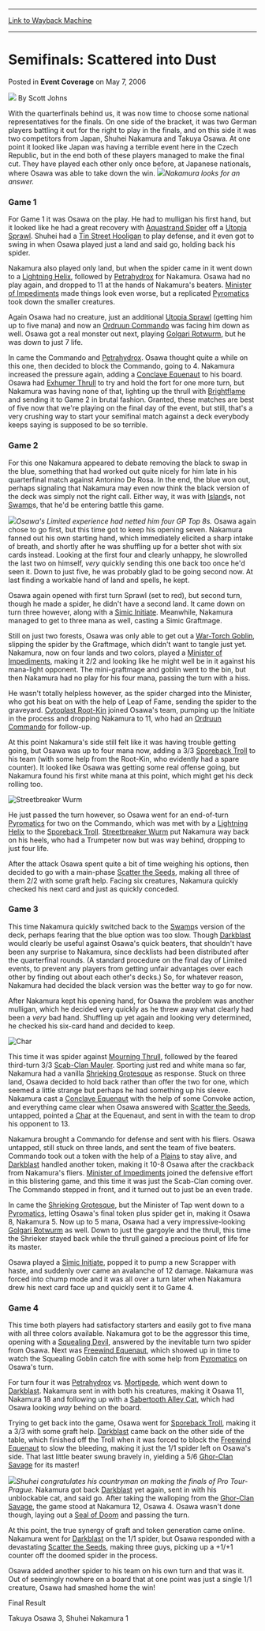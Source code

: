 
---
[Link to Wayback Machine](https://web.archive.org/web/20160927043603/http://magic.wizards.com/en/articles/archive/event-coverage/semifinals-scattered-dust-2006-05-07)

[_metadata_:author]:- "Scott Johns"
[_metadata_:description]:- "With the quarterfinals behind us, it was now time to choose some national representatives for the finals. On one side of the bracket, it was two German players battling it out for the right to play in the finals, and on this side it was two competitors from Japan, Shuhei Nakamura and Takuya Osawa. At one point it looked like Japan was having a terrible event here in the Czech Republic, but in the end both of these players managed to make the final cut."
[_metadata_:generator]:- "Drupal 7 (http://drupal.org)"
[_metadata_:node]:- "542671"
[_metadata_:publish_date]:- "2006-05-07"
[_metadata_:source]:- "div-main-content"
[_metadata_:title]:- "Semifinals: Scattered into Dust"
[_metadata_:wayback_capture_timestamp]:- "2016-09-27 04:36:03"
[_metadata_:wayback_raw_url]:- "https://web.archive.org/web/20160927043603id_/http://magic.wizards.com/en/articles/archive/event-coverage/semifinals-scattered-dust-2006-05-07"
[_metadata_:wayback_url]:- "http://magic.wizards.com/en/articles/archive/event-coverage/semifinals-scattered-dust-2006-05-07"
---


Semifinals: Scattered into Dust
===============================



 Posted in **Event Coverage**
 on May 7, 2006 






![](https://media.magic.wizards.com/styles/auth_small/public/images/person/authorpic_scottjohns.jpg)
By Scott Johns











With the quarterfinals behind us, it was now time to choose some national representatives for the finals. On one side of the bracket, it was two German players battling it out for the right to play in the finals, and on this side it was two competitors from Japan, Shuhei Nakamura and Takuya Osawa. At one point it looked like Japan was having a terrible event here in the Czech Republic, but in the end both of these players managed to make the final cut. They have played each other only once before, at Japanese nationals, where Osawa was able to take down the win. ![](https://media.magic.wizards.com/image_legacy_migration/sideboard/images/ptpra06/sf1_nakamura.jpg)*Nakamura looks for an answer.*


### Game 1


For Game 1 it was Osawa on the play. He had to mulligan his first hand, but it looked like he had a great recovery with [Aquastrand Spider](http://gatherer.wizards.com/Pages/Card/Details.aspx?name=Aquastrand+Spider) off a [Utopia Sprawl](http://gatherer.wizards.com/Pages/Card/Details.aspx?name=Utopia+Sprawl). Shuhei had a [Tin Street Hooligan](http://gatherer.wizards.com/Pages/Card/Details.aspx?name=Tin+Street+Hooligan) to play defense, and it even got to swing in when Osawa played just a land and said go, holding back his spider.


Nakamura also played only land, but when the spider came in it went down to a [Lightning Helix](http://gatherer.wizards.com/Pages/Card/Details.aspx?name=Lightning+Helix), followed by [Petrahydrox](http://gatherer.wizards.com/Pages/Card/Details.aspx?name=Petrahydrox) for Nakamura. Osawa had no play again, and dropped to 11 at the hands of Nakamura's beaters. [Minister of Impediments](http://gatherer.wizards.com/Pages/Card/Details.aspx?name=Minister+of+Impediments) made things look even worse, but a replicated [Pyromatics](http://gatherer.wizards.com/Pages/Card/Details.aspx?name=Pyromatics) took down the smaller creatures.


Again Osawa had no creature, just an additional [Utopia Sprawl](http://gatherer.wizards.com/Pages/Card/Details.aspx?name=Utopia+Sprawl) (getting him up to five mana) and now an [Ordruun Commando](http://gatherer.wizards.com/Pages/Card/Details.aspx?name=Ordruun+Commando) was facing him down as well. Osawa got a real monster out next, playing [Golgari Rotwurm](http://gatherer.wizards.com/Pages/Card/Details.aspx?name=Golgari+Rotwurm), but he was down to just 7 life.


In came the Commando and [Petrahydrox](http://gatherer.wizards.com/Pages/Card/Details.aspx?name=Petrahydrox). Osawa thought quite a while on this one, then decided to block the Commando, going to 4. Nakamura increased the pressure again, adding a [Conclave Equenaut](http://gatherer.wizards.com/Pages/Card/Details.aspx?name=Conclave+Equenaut) to his board. Osawa had [Exhumer Thrull](http://gatherer.wizards.com/Pages/Card/Details.aspx?name=Exhumer+Thrull) to try and hold the fort for one more turn, but Nakamura was having none of that, lighting up the thrull with [Brightflame](http://gatherer.wizards.com/Pages/Card/Details.aspx?name=Brightflame) and sending it to Game 2 in brutal fashion. Granted, these matches are best of five now that we're playing on the final day of the event, but still, that's a very crushing way to start your semifinal match against a deck everybody keeps saying is supposed to be so terrible.


### Game 2


For this one Nakamura appeared to debate removing the black to swap in the blue, something that had worked out quite nicely for him late in his quarterfinal match against Antonino De Rosa. In the end, the blue won out, perhaps signaling that Nakamura may even now think the black version of the deck was simply not the right call. Either way, it was with [Island](http://gatherer.wizards.com/Pages/Card/Details.aspx?name=Island)s, not [Swamp](http://gatherer.wizards.com/Pages/Card/Details.aspx?name=Swamp)s, that he'd be entering battle this game.


![](https://media.magic.wizards.com/image_legacy_migration/sideboard/images/ptpra06/sf1_osawa.jpg)*Osawa's Limited experience had netted him four GP Top 8s.*
Osawa again chose to go first, but this time got to keep his opening seven. Nakamura fanned out his own starting hand, which immediately elicited a sharp intake of breath, and shortly after he was shuffling up for a better shot with six cards instead. Looking at the first four and clearly unhappy, he slowrolled the last two on himself, *very* quickly sending this one back too once he'd seen it. Down to just five, he was probably glad to be going second now. At last finding a workable hand of land and spells, he kept.


Osawa again opened with first turn Sprawl (set to red), but second turn, though he made a spider, he didn't have a second land. It came down on turn three however, along with a [Simic Initiate](http://gatherer.wizards.com/Pages/Card/Details.aspx?name=Simic+Initiate). Meanwhile, Nakamura managed to get to three mana as well, casting a Simic Graftmage.


Still on just two forests, Osawa was only able to get out a [War-Torch Goblin](http://gatherer.wizards.com/Pages/Card/Details.aspx?name=War-Torch+Goblin), slipping the spider by the Graftmage, which didn't want to tangle just yet. Nakamura, now on four lands and two colors, played a [Minister of Impediments](http://gatherer.wizards.com/Pages/Card/Details.aspx?name=Minister+of+Impediments), making it 2/2 and looking like he might well be in it against his mana-light opponent. The mini-graftmage and goblin went to the bin, but then Nakamura had no play for his four mana, passing the turn with a hiss.


He wasn't totally helpless however, as the spider charged into the Minister, who got his beat on with the help of Leap of Fame, sending the spider to the graveyard. [Cytoplast Root-Kin](http://gatherer.wizards.com/Pages/Card/Details.aspx?name=Cytoplast+Root-Kin) joined Osawa's team, pumping up the Initiate in the process and dropping Nakamura to 11, who had an [Ordruun Commando](http://gatherer.wizards.com/Pages/Card/Details.aspx?name=Ordruun+Commando) for follow-up.


At this point Nakamura's side still felt like it was having trouble getting going, but Osawa was up to four mana now, adding a 3/3 [Sporeback Troll](http://gatherer.wizards.com/Pages/Card/Details.aspx?name=Sporeback+Troll) to his team (with some help from the Root-Kin, who evidently had a spare counter). It looked like Osawa was getting some real offense going, but Nakamura found his first white mana at this point, which might get his deck rolling too.



![Streetbreaker Wurm](http://gatherer.wizards.com/Handlers/Image.ashx?type=card&name=Streetbreaker+Wurm)

He just passed the turn however, so Osawa went for an end-of-turn [Pyromatics](http://gatherer.wizards.com/Pages/Card/Details.aspx?name=Pyromatics) for two on the Commando, which was met with by a [Lightning Helix](http://gatherer.wizards.com/Pages/Card/Details.aspx?name=Lightning+Helix) to the [Sporeback Troll](http://gatherer.wizards.com/Pages/Card/Details.aspx?name=Sporeback+Troll). [Streetbreaker Wurm](http://gatherer.wizards.com/Pages/Card/Details.aspx?name=Streetbreaker+Wurm) put Nakamura way back on his heels, who had a Trumpeter now but was way behind, dropping to just four life.


After the attack Osawa spent quite a bit of time weighing his options, then decided to go with a main-phase [Scatter the Seeds](http://gatherer.wizards.com/Pages/Card/Details.aspx?name=Scatter+the+Seeds), making all three of them 2/2 with some graft help. Facing six creatures, Nakamura quickly checked his next card and just as quickly conceded.


### Game 3


This time Nakamura quickly switched back to the [Swamp](http://gatherer.wizards.com/Pages/Card/Details.aspx?name=Swamp)s version of the deck, perhaps fearing that the blue option was too slow. Though [Darkblast](http://gatherer.wizards.com/Pages/Card/Details.aspx?name=Darkblast) would clearly be useful against Osawa's quick beaters, that shouldn't have been any surprise to Nakamura, since decklists had been distributed after the quarterfinal rounds. (A standard procedure on the final day of Limited events, to prevent any players from getting unfair advantages over each other by finding out about each other's decks.) So, for whatever reason, Nakamura had decided the black version was the better way to go for now.


After Nakamura kept his opening hand, for Osawa the problem was another mulligan, which he decided very quickly as he threw away what clearly had been a *very* bad hand. Shuffling up yet again and looking very determined, he checked his six-card hand and decided to keep.



![Char](http://gatherer.wizards.com/Handlers/Image.ashx?type=card&name=Char)

This time it was spider against [Mourning Thrull](http://gatherer.wizards.com/Pages/Card/Details.aspx?name=Mourning+Thrull), followed by the feared third-turn 3/3 [Scab-Clan Mauler](http://gatherer.wizards.com/Pages/Card/Details.aspx?name=Scab-Clan+Mauler). Sporting just red and white mana so far, Nakamura had a vanilla [Shrieking Grotesque](http://gatherer.wizards.com/Pages/Card/Details.aspx?name=Shrieking+Grotesque) as response. Stuck on three land, Osawa decided to hold back rather than offer the two for one, which seemed a little strange but perhaps he had something up his sleeve. Nakamura cast a [Conclave Equenaut](http://gatherer.wizards.com/Pages/Card/Details.aspx?name=Conclave+Equenaut) with the help of some Convoke action, and everything came clear when Osawa answered with [Scatter the Seeds](http://gatherer.wizards.com/Pages/Card/Details.aspx?name=Scatter+the+Seeds), untapped, pointed a [Char](http://gatherer.wizards.com/Pages/Card/Details.aspx?name=Char) at the Equenaut, and sent in with the team to drop his opponent to 13.


Nakamura brought a Commando for defense and sent with his fliers. Osawa untapped, still stuck on three lands, and sent the team of five beaters. Commando took out a token with the help of a [Plains](http://gatherer.wizards.com/Pages/Card/Details.aspx?name=Plains) to stay alive, and [Darkblast](http://gatherer.wizards.com/Pages/Card/Details.aspx?name=Darkblast) handled another token, making it 10-8 Osawa after the crackback from Nakamura's fliers. [Minister of Impediments](http://gatherer.wizards.com/Pages/Card/Details.aspx?name=Minister+of+Impediments) joined the defensive effort in this blistering game, and this time it was just the Scab-Clan coming over. The Commando stepped in front, and it turned out to just be an even trade.


In came the [Shrieking Grotesque](http://gatherer.wizards.com/Pages/Card/Details.aspx?name=Shrieking+Grotesque), but the Minister of Tap went down to a [Pyromatics](http://gatherer.wizards.com/Pages/Card/Details.aspx?name=Pyromatics), letting Osawa's final token plus spider get in, making it Osawa 8, Nakamura 5. Now up to 5 mana, Osawa had a very impressive-looking [Golgari Rotwurm](http://gatherer.wizards.com/Pages/Card/Details.aspx?name=Golgari+Rotwurm) as well. Down to just the gargoyle and the thrull, this time the Shrieker stayed back while the thrull gained a precious point of life for its master.


Osawa played a [Simic Initiate](http://gatherer.wizards.com/Pages/Card/Details.aspx?name=Simic+Initiate), popped it to pump a new Scrapper with haste, and suddenly over came an avalanche of 12 damage. Nakamura was forced into chump mode and it was all over a turn later when Nakamura drew his next card face up and quickly sent it to Game 4.


### Game 4


This time both players had satisfactory starters and easily got to five mana with all three colors available. Nakamura got to be the aggressor this time, opening with a [Squealing Devil](http://gatherer.wizards.com/Pages/Card/Details.aspx?name=Squealing+Devil), answered by the inevitable turn two spider from Osawa. Next was [Freewind Equenaut](http://gatherer.wizards.com/Pages/Card/Details.aspx?name=Freewind+Equenaut), which showed up in time to watch the Squealing Goblin catch fire with some help from [Pyromatics](http://gatherer.wizards.com/Pages/Card/Details.aspx?name=Pyromatics) on Osawa's turn.


For turn four it was [Petrahydrox](http://gatherer.wizards.com/Pages/Card/Details.aspx?name=Petrahydrox) vs. [Mortipede](http://gatherer.wizards.com/Pages/Card/Details.aspx?name=Mortipede), which went down to [Darkblast](http://gatherer.wizards.com/Pages/Card/Details.aspx?name=Darkblast). Nakamura sent in with both his creatures, making it Osawa 11, Nakamura 18 and following up with a [Sabertooth Alley Cat](http://gatherer.wizards.com/Pages/Card/Details.aspx?name=Sabertooth+Alley+Cat), which had Osawa looking *way* behind on the board.


Trying to get back into the game, Osawa went for [Sporeback Troll](http://gatherer.wizards.com/Pages/Card/Details.aspx?name=Sporeback+Troll), making it a 3/3 with some graft help. [Darkblast](http://gatherer.wizards.com/Pages/Card/Details.aspx?name=Darkblast) came back on the other side of the table, which finished off the Troll when it was forced to block the [Freewind Equenaut](http://gatherer.wizards.com/Pages/Card/Details.aspx?name=Freewind+Equenaut) to slow the bleeding, making it just the 1/1 spider left on Osawa's side. That last little beater swung bravely in, yielding a 5/6 [Ghor-Clan Savage](http://gatherer.wizards.com/Pages/Card/Details.aspx?name=Ghor-Clan+Savage) for its master!


![](https://media.magic.wizards.com/image_legacy_migration/sideboard/images/ptpra06/sf1_osawanakamura.jpg)*Shuhei congratulates his countryman on making the finals of Pro Tour-Prague.*
Nakamura got back [Darkblast](http://gatherer.wizards.com/Pages/Card/Details.aspx?name=Darkblast) yet again, sent in with his unblockable cat, and said go. After taking the walloping from the [Ghor-Clan Savage](http://gatherer.wizards.com/Pages/Card/Details.aspx?name=Ghor-Clan+Savage), the game stood at Nakamura 12, Osawa 4. Osawa wasn't done though, laying out a [Seal of Doom](http://gatherer.wizards.com/Pages/Card/Details.aspx?name=Seal+of+Doom) and passing the turn.


At this point, the true synergy of graft and token generation came online. Nakamura went for [Darkblast](http://gatherer.wizards.com/Pages/Card/Details.aspx?name=Darkblast) on the 1/1 spider, but Osawa responded with a devastating [Scatter the Seeds](http://gatherer.wizards.com/Pages/Card/Details.aspx?name=Scatter+the+Seeds), making three guys, picking up a +1/+1 counter off the doomed spider in the process.


Osawa added another spider to his team on his own turn and that was it. Out of seemingly nowhere on a board that at one point was just a single 1/1 creature, Osawa had smashed home the win!


Final Result  

Takuya Osawa 3, Shuhei Nakamura 1








